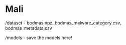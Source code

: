 # Mali


/dataset - bodmas.npz, bodmas_malware_category.csv, bodmas_metadata.csv


/models - save the models here!
